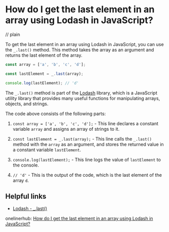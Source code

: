 # How do I get the last element in an array using Lodash in JavaScript?
// plain

To get the last element in an array using Lodash in JavaScript, you can use the `_.last()` method. This method takes the array as an argument and returns the last element of the array.

```javascript
const array = ['a', 'b', 'c', 'd'];

const lastElement = _.last(array);

console.log(lastElement); // 'd'
```

The `_.last()` method is part of the [Lodash](https://lodash.com/) library, which is a JavaScript utility library that provides many useful functions for manipulating arrays, objects, and strings.

The code above consists of the following parts:

1. `const array = ['a', 'b', 'c', 'd'];` - This line declares a constant variable `array` and assigns an array of strings to it.

2. `const lastElement = _.last(array);` - This line calls the `_.last()` method with the `array` as an argument, and stores the returned value in a constant variable `lastElement`.

3. `console.log(lastElement);` - This line logs the value of `lastElement` to the console.

4. `// 'd'` - This is the output of the code, which is the last element of the array `d`.

## Helpful links
- [Lodash - _.last()](https://lodash.com/docs/4.17.15#last)

onelinerhub: [How do I get the last element in an array using Lodash in JavaScript?](https://onelinerhub.com/javascript-lodash/how-do-i-get-the-last-element-in-an-array-using-lodash-in-javascript)